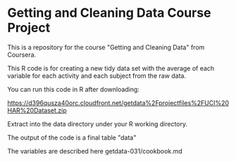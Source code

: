 Getting and Cleaning Data Course Project
===============
This is a repository for the course "Getting and Cleaning Data" from Coursera.

This R code is for creating a new tidy data set with the average of each variable for each activity and each subject from the raw data.



You can run this code in R after downloading:

https://d396qusza40orc.cloudfront.net/getdata%2Fprojectfiles%2FUCI%20HAR%20Dataset.zip

Extract into the data directory under your R working directory.

The output of the code is a final table "data"

The variables are described here getdata-031/cookbook.md
